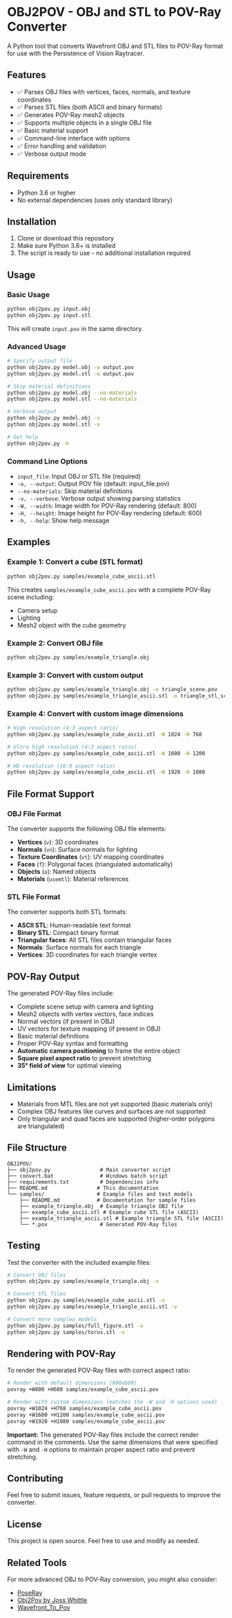 # OBJ2POV - OBJ and STL to POV-Ray Converter

A Python tool that converts Wavefront OBJ and STL files to POV-Ray format for use with the Persistence of Vision Raytracer.

## Features

- ✅ Parses OBJ files with vertices, faces, normals, and texture coordinates
- ✅ Parses STL files (both ASCII and binary formats)
- ✅ Generates POV-Ray mesh2 objects
- ✅ Supports multiple objects in a single OBJ file
- ✅ Basic material support
- ✅ Command-line interface with options
- ✅ Error handling and validation
- ✅ Verbose output mode

## Requirements

- Python 3.6 or higher
- No external dependencies (uses only standard library)

## Installation

1. Clone or download this repository
2. Make sure Python 3.6+ is installed
3. The script is ready to use - no additional installation required

## Usage

### Basic Usage

```bash
python obj2pov.py input.obj
python obj2pov.py input.stl
```

This will create `input.pov` in the same directory.

### Advanced Usage

```bash
# Specify output file
python obj2pov.py model.obj -o output.pov
python obj2pov.py model.stl -o output.pov

# Skip material definitions
python obj2pov.py model.obj --no-materials
python obj2pov.py model.stl --no-materials

# Verbose output
python obj2pov.py model.obj -v
python obj2pov.py model.stl -v

# Get help
python obj2pov.py -h
```

### Command Line Options

- `input_file`: Input OBJ or STL file (required)
- `-o, --output`: Output POV file (default: input_file.pov)
- `--no-materials`: Skip material definitions
- `-v, --verbose`: Verbose output showing parsing statistics
- `-W, --width`: Image width for POV-Ray rendering (default: 800)
- `-H, --height`: Image height for POV-Ray rendering (default: 600)
- `-h, --help`: Show help message

## Examples

### Example 1: Convert a cube (STL format)

```bash
python obj2pov.py samples/example_cube_ascii.stl
```

This creates `samples/example_cube_ascii.pov` with a complete POV-Ray scene including:
- Camera setup
- Lighting
- Mesh2 object with the cube geometry

### Example 2: Convert OBJ file

```bash
python obj2pov.py samples/example_triangle.obj
```

### Example 3: Convert with custom output

```bash
python obj2pov.py samples/example_triangle.obj -o triangle_scene.pov
python obj2pov.py samples/example_triangle_ascii.stl -o triangle_stl_scene.pov
```

### Example 4: Convert with custom image dimensions

```bash
# High resolution (4:3 aspect ratio)
python obj2pov.py samples/example_cube_ascii.stl -W 1024 -H 768

# Ultra high resolution (4:3 aspect ratio)
python obj2pov.py samples/example_cube_ascii.stl -W 1600 -H 1200

# HD resolution (16:9 aspect ratio)
python obj2pov.py samples/example_cube_ascii.stl -W 1920 -H 1080
```

## File Format Support

### OBJ File Format
The converter supports the following OBJ file elements:

- **Vertices** (`v`): 3D coordinates
- **Normals** (`vn`): Surface normals for lighting
- **Texture Coordinates** (`vt`): UV mapping coordinates
- **Faces** (`f`): Polygonal faces (triangulated automatically)
- **Objects** (`o`): Named objects
- **Materials** (`usemtl`): Material references

### STL File Format
The converter supports both STL formats:

- **ASCII STL**: Human-readable text format
- **Binary STL**: Compact binary format
- **Triangular faces**: All STL files contain triangular faces
- **Normals**: Surface normals for each triangle
- **Vertices**: 3D coordinates for each triangle vertex

## POV-Ray Output

The generated POV-Ray files include:

- Complete scene setup with camera and lighting
- Mesh2 objects with vertex vectors, face indices
- Normal vectors (if present in OBJ)
- UV vectors for texture mapping (if present in OBJ)
- Basic material definitions
- Proper POV-Ray syntax and formatting
- **Automatic camera positioning** to frame the entire object
- **Square pixel aspect ratio** to prevent stretching
- **35° field of view** for optimal viewing

## Limitations

- Materials from MTL files are not yet supported (basic materials only)
- Complex OBJ features like curves and surfaces are not supported
- Only triangular and quad faces are supported (higher-order polygons are triangulated)

## File Structure

```
OBJ2POV/
├── obj2pov.py                # Main converter script
├── convert.bat               # Windows batch script
├── requirements.txt          # Dependencies info
├── README.md                # This documentation
└── samples/                 # Example files and test models
    ├── README.md            # Documentation for sample files
    ├── example_triangle.obj  # Example triangle OBJ file
    ├── example_cube_ascii.stl # Example cube STL file (ASCII)
    ├── example_triangle_ascii.stl # Example triangle STL file (ASCII)
    └── *.pov                 # Generated POV-Ray files
```

## Testing

Test the converter with the included example files:

```bash
# Convert OBJ files
python obj2pov.py samples/example_triangle.obj -v

# Convert STL files
python obj2pov.py samples/example_cube_ascii.stl -v
python obj2pov.py samples/example_triangle_ascii.stl -v

# Convert more complex models
python obj2pov.py samples/full_figure.stl -v
python obj2pov.py samples/torus.stl -v
```

## Rendering with POV-Ray

To render the generated POV-Ray files with correct aspect ratio:

```bash
# Render with default dimensions (800x600)
povray +W800 +H600 samples/example_cube_ascii.pov

# Render with custom dimensions (matches the -W and -H options used)
povray +W1024 +H768 samples/example_cube_ascii.pov
povray +W1600 +H1200 samples/example_cube_ascii.pov
povray +W1920 +H1080 samples/example_cube_ascii.pov
```

**Important:** The generated POV-Ray files include the correct render command in the comments. Use the same dimensions that were specified with `-W` and `-H` options to maintain proper aspect ratio and prevent stretching.

## Contributing

Feel free to submit issues, feature requests, or pull requests to improve the converter.

## License

This project is open source. Feel free to use and modify as needed.

## Related Tools

For more advanced OBJ to POV-Ray conversion, you might also consider:
- [PoseRay](https://www.povray.org/resources/links/3d_programs/Conversion_Utilities/)
- [Obj2Pov by Joss Whittle](https://github.com/JossWhittle/Obj2Pov)
- [Wavefront_To_Pov](https://github.com/NeuralCortex/Wavefront_To_Pov)

